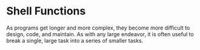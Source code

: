 # Shell Functions
As programs get longer and more complex, they become more difficult to design, code, and maintain. As with any large endeavor, it is often useful to break a single, large task into a series of smaller tasks.
<!--stackedit_data:
eyJoaXN0b3J5IjpbLTI5ODkxMDIyOF19
-->